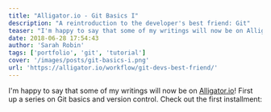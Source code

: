 ```yaml
---
title: "Alligator.io - Git Basics I"
description: "A reintroduction to the developer's best friend: Git"
teaser: "I'm happy to say that some of my writings will now be on Alligator.io! First up a series on Git basics and version control. Check out the first installment:"
date: 2018-06-28 17:54:43
author: 'Sarah Robin'
tags: ['portfolio', 'git', 'tutorial']
cover: '/images/posts/git-basics-i.png'
url: 'https://alligator.io/workflow/git-devs-best-friend/'
---
```


I'm happy to say that some of my writings will now be on [Alligator.io](https://alligator.io)! First up a series on Git basics and version control. Check out the first installment:
